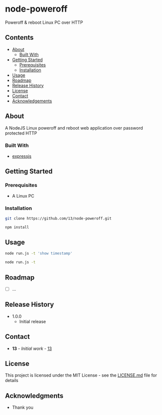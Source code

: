 # node-poweroff

Poweroff & reboot Linux PC over HTTP

## Contents

 * [About](#about)
   * [Built With](#built-with)
 * [Getting Started](#getting-started)
   * [Prerequisites](#prerequisites)
   * [Installation](#installation)
 * [Usage](#usage)
 * [Roadmap](#roadmap)
 * [Release History](#release-history)
 * [License](#license)
 * [Contact](#contact)
 * [Acknowledgements](#acknowledgements)

## About

A NodeJS Linux poweroff and reboot web application over password protected HTTP

### Built With

* [expressjs](https://expressjs.com)

## Getting Started

### Prerequisites

* A Linux PC

### Installation

```sh
git clone https://github.com/13/node-poweroff.git

npm install
```

## Usage

```sh
node run.js -t 'show timestamp'
```


```sh
node run.js -t
```
 
## Roadmap

- [ ] ...

## Release History

* 1.0.0
    * Initial release

## Contact

* **13** - *Initial work* - [13](https://github.com/13)

## License

This project is licensed under the MIT License - see the [LICENSE.md](LICENSE.md) file for details

## Acknowledgments

* Thank you

